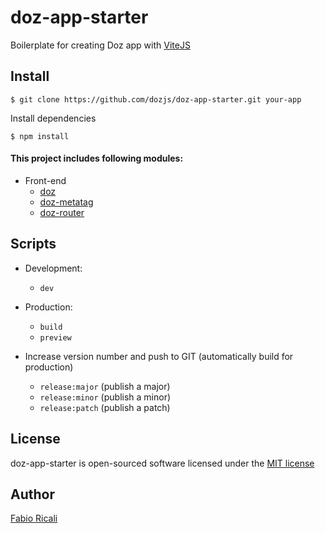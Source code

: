 # doz-app-starter
Boilerplate for creating Doz app with [ViteJS](https://vitejs.dev/)

## Install
```
$ git clone https://github.com/dozjs/doz-app-starter.git your-app
```

Install dependencies
```
$ npm install
```

#### This project includes following modules:

- Front-end
    - [doz](https://github.com/dozjs/doz/)
    - [doz-metatag](https://github.com/dozjs/doz-metatag)
    - [doz-router](https://github.com/dozjs-cmp/doz-router)

## Scripts
- Development:
    - `dev`
- Production:
    - `build`
    - `preview`

- Increase version number and push to GIT (automatically build for production)
    - `release:major` (publish a major)
    - `release:minor` (publish a minor)
    - `release:patch` (publish a patch)

## License
doz-app-starter is open-sourced software licensed under the <a target="_blank" href="http://opensource.org/licenses/MIT">MIT license</a>

## Author
<a target="_blank" href="http://rica.li">Fabio Ricali</a>
